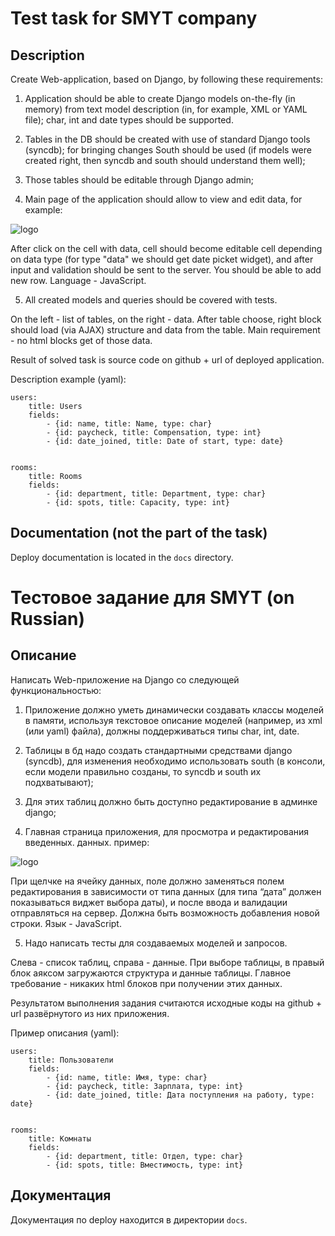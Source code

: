 Test task for SMYT company
==========================

Description
-----------

Create Web-application, based on Django, by following these requirements:

1) Application should be able to create Django models on-the-fly (in memory) from text model description (in, for example, XML or YAML file); char, int and date types should be supported.

2) Tables in the DB should be created with use of standard Django tools (syncdb); for bringing changes South should be used (if models were created right, then syncdb and south should understand them well);

3) Those tables should be editable through Django admin;

4) Main page of the application should allow to view and edit data, for example:

![logo]

[logo]: http://habrastorage.org/storage2/b00/1c7/cfb/b001c7cfbd1cb0b38ad5633d5a781612.png "Пример"

After click on the cell with data, cell should become editable cell depending on data type (for type "data" we should get date picket widget), and after input and validation should be sent to the server. You should be able to add new row. Language - JavaScript.

5) All created models and queries should be covered with tests.

On the left - list of tables, on the right - data. After table choose, right block should load (via AJAX) structure and data from the table. Main requirement - no html blocks get of those data.

Result of solved task is source code on github + url of deployed application.

Description example (yaml):


    users:
        title: Users
        fields:
            - {id: name, title: Name, type: char}     
            - {id: paycheck, title: Compensation, type: int}
            - {id: date_joined, title: Date of start, type: date}
    
        
    rooms:
        title: Rooms
        fields:
            - {id: department, title: Department, type: char}     
            - {id: spots, title: Capacity, type: int}

Documentation (not the part of the task)
----------------------------------------

Deploy documentation is located in the `docs` directory.

Тестовое задание для SMYT (on Russian)
======================================

Описание
--------

Написать Web-приложение на Django со следующей функциональностью:

1) Приложение должно уметь динамически создавать классы моделей в памяти, используя текстовое описание моделей (например, из xml (или yaml) файла), должны поддерживаться типы char, int, date.

2) Таблицы в бд надо создать стандартными средствами django (syncdb), для изменения необходимо использовать south (в консоли, если модели правильно созданы, то syncdb и south их подхватывают);

3) Для этих таблиц должно быть доступно редактирование в админке django;

4) Главная страница приложения, для просмотра и редактирования введенных.
данных. пример:

![logo]

[logo]: http://habrastorage.org/storage2/b00/1c7/cfb/b001c7cfbd1cb0b38ad5633d5a781612.png "Пример"

При щелчке на ячейку данных, поле должно заменяться полем редактирования в зависимости от типа данных (для типа “дата” должен показываться виджет выбора даты), и после ввода и валидации отправляться на сервер. Должна быть возможность добавления новой строки. Язык - JavaScript.

5) Надо написать тесты для создаваемых моделей и запросов.

Слева - список таблиц, справа - данные. При выборе таблицы, в правый блок аяксом загружаются структура и  данные таблицы. Главное требование - никаких html блоков при получении этих данных.

Результатом выполнения задания считаются исходные коды на github + url развёрнутого из них приложения.

Пример описания (yaml):


    users:
        title: Пользователи
        fields:
            - {id: name, title: Имя, type: char}     
            - {id: paycheck, title: Зарплата, type: int}
            - {id: date_joined, title: Дата поступления на работу, type: date}
    
        
    rooms:
        title: Комнаты
        fields:
            - {id: department, title: Отдел, type: char}     
            - {id: spots, title: Вместимость, type: int}

Документация
------------

Документация по deploy находится в директории `docs`.
